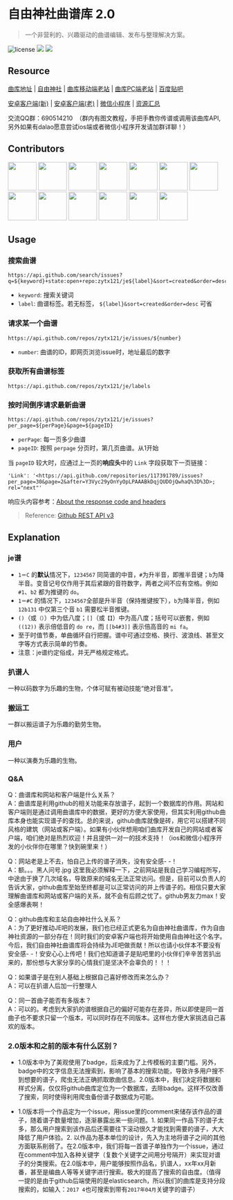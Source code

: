 # 自由神社曲谱库 2.0
> 一个非营利的、兴趣驱动的曲谱编辑、发布与整理解决方案。

![license](https://img.shields.io/github/license/mashape/apistatus.svg)  [![](https://img.shields.io/badge/%E8%B4%B4%E5%90%A7%20-%20justice__eternal%20-orange.svg)](https://tieba.baidu.com/f?kw=justice_eternal&ie=utf-8)  ![](https://img.shields.io/badge/Made-%E2%9D%A4-ff69b4.svg)

## Resource

[曲库地址](https://github.com/zytx121/je/issues) | [自由神社](http://moeje.org) | [曲库移动端老站](http://jefun.top) | [曲库PC端老站](http://lightmoon.pw) | [百度贴吧](https://tieba.baidu.com/f?kw=justice_eternal)

[安卓客户端(新)](https://github.com/madderscientist/JEapp/releases) | [安卓客户端(老)](https://github.com/livesun/JE-/raw/master/app-release.apk) | [微信小程序](https://github.com/madderscientist/JElib) | [资源汇总](./download.md)

交流QQ群：690514210  （群内有图文教程，手把手教你传谱或调用该曲库API,另外如果有dalao愿意尝试ios端或者微信小程序开发请加群详聊！）

## Contributors

<a href="https://github.com/madderscientist"><img src="https://avatars.githubusercontent.com/u/51468627?s=400&v=4" height="66px" width="66px"></a>
<a href="https://github.com/TOKdawn"><img src="https://avatars2.githubusercontent.com/u/15122564?s=460&v=4" height="66px" width="66px"></a>
<a href="https://github.com/livesun"><img src="https://avatars0.githubusercontent.com/u/27534854?s=460&v=4" height="66px" width="66px"></a>
<a href="https://github.com/GlacierStudioQ"><img src="https://avatars2.githubusercontent.com/u/13463146?v=4&s=460" height="66px" width="66px"></a>
<a href="https://github.com/liurunzechn"><img src="https://avatars2.githubusercontent.com/u/30720999?v=4&s=460" height="66px" width="66px"></a>
<a href="https://github.com/Dyakira"><img src="https://avatars0.githubusercontent.com/u/11003029?s=460&v=4" height="66px" width="66px"></a>
<a href="https://github.com/NorthPoleStar"><img src="https://avatars1.githubusercontent.com/u/30740698?v=4&s=460" height="66px" width="66px"></a>
<a href="https://github.com/Mars-Cat"><img src="https://avatars3.githubusercontent.com/u/34885717?s=460&v=4?v=4&s=460" height="66px" width="66px"></a>
<a href="https://github.com/IGRX"><img src="https://avatars2.githubusercontent.com/u/35169480?s=460&v=4" height="66px" width="66px"></a>
<a href="https://github.com/aS737345039"><img src="https://avatars2.githubusercontent.com/u/35213527?s=460&v=4" height="66px" width="66px"></a>
<a href="https://github.com/xqyww123"><img src="https://avatars3.githubusercontent.com/u/3982387?s=460&v=4" height="66px" width="66px"></a>
<a href="https://github.com/njupt4145438"><img src="https://avatars3.githubusercontent.com/u/35494698?s=460&v=4" height="66px" width="66px"></a>
<a href="https://github.com/rockyhann"><img src="https://avatars2.githubusercontent.com/u/30772677?s=460&v=4" height="66px" width="66px"></a>

## Usage

### 搜索曲谱
```
https://api.github.com/search/issues?q=${keyword}+state:open+repo:zytx121/je${label}&sort=created&order=desc
```
- `keyword`: 搜索关键词
- `label`: 曲谱标签。若无标签， `${label}&sort=created&order=desc` 可省

### 请求某一个曲谱
```
https://api.github.com/repos/zytx121/je/issues/${number}
```
- `number`: 曲谱的ID，即网页浏览issue时，地址最后的数字

### 获取所有曲谱标签
```
https://api.github.com/repos/zytx121/je/labels
```

### 按时间倒序请求最新曲谱
```
https://api.github.com/repos/zytx121/je/issues?per_page=${perPage}&page=${pageID}
```
- `perPage`: 每一页多少曲谱
- `pageID`: 按照 `perpage` 分页时，第几页曲谱。从1开始

当 `pageID` 较大时，应通过上一页的**响应头**中的 `Link` 字段获取下一页链接：
```
'Link': '<https://api.github.com/repositories/117391789/issues?per_page=30&page=2&after=Y3Vyc29yOnYyOpLPAAABkDqjQUDOjQwhaQ%3D%3D>; rel="next"'
```
响应头内容参考：[About the response code and headers](https://docs.github.com/en/rest/using-the-rest-api/getting-started-with-the-rest-api?apiVersion=2022-11-28#about-the-response-code-and-headers)

> Reference: [Github REST API v3](https://developer.github.com/v3/issues/)


## 	Explanation


### je谱

- `1＝C` 的**默认**情况下，`1234567` 同简谱的中音，`#`为升半音，即推半音键；`b`为降半音。变音记号仅作用于其后紧跟的音符数字，两者之间不应有空格。例如 `#1`、`b2` 都为推键的 `do`。
- `1＝#C` 的情况下，`1234567`全部是升半音（保持推键按下），`b`为降半音，例如 `12b131` 中仅第三个音 `b1` 需要松半音推键。
- `()`（或`（）`）中为低八度；`[]`（或`【】`）中为高八度；括号可以嵌套，例如 `((12))` 表示倍低音的 `do re`，而 `[[b4#3]]` 表示倍高音的 `mi fa`。
- 至于时值节奏，单曲循环自行把握。谱中可通过空格、换行、波浪线、甚至文字等方式表示简单的节奏。
- 注意：je谱约定俗成，并无严格规定格式。

### 扒谱人
一种以码数字为乐趣的生物，个体可赋有被动技能“绝对音准”。
### 搬运工
一群以搬运谱子为乐趣的勤劳生物。
### 用户
一种以演奏为乐趣的生物。

### Q&A

Q：曲谱库和网站和客户端是什么关系？
<br>
A：曲谱库是利用github的相关功能来存放谱子，起到一个数据库的作用。网站和客户端则是通过调用曲谱库中的数据，更好的方便大家使用，但其实利用github曲库本身也能实现谱子的查找。总的来说，github曲库就像是砖，用它可以搭建不同风格的建筑（网站或客户端）。如果有小伙伴想用咱们曲库开发自己的网站或者客户端，咱们绝对是热烈欢迎！并且提供一对一的技术支持！（ios和微信小程序开发的小伙伴你在哪里？快到碗里来！）

Q：网站老是上不去，怕自己上传的谱子消失，没有安全感- -！
<br>
A：额。。。黑人问号.jpg  这里我必须解释一下，之前网站是我自己学习编程所写，中途由于换了几次域名，导致原来的域名无法正常访问。但是，目前可以负责人的告诉大家，github曲库至始至终都是可以正常访问的并上传谱子的。相信只要大家理解曲谱库和网站或客户端的关系，就不会有后顾之忧了。github男友力max！安全感爆表啊！

Q：github曲库和主站自由神社什么关系？
<br>
A：为了更好推动JE吧的发展，我们也已经正式更名为自由神社曲谱库，作为自由神社资源的一部分存在！同时我们的安卓客户端也将开始使用自由神社这个名字。今后，我们自由神社曲谱库将会持续为JE吧做贡献！所以也请小伙伴本不要没有安全感- -！安安心心上传吧！我们也知道谱子是贴吧里的小伙伴们辛辛苦苦扒出来的，那份想与大家分享的心情我们是坚决不会辜负的！！！

Q：如果谱子是在别人基础上根据自己喜好修改而来怎么办？
<br>
A：可以在扒谱人后加一行整理人

Q：同一首曲子能否有多版本？
<br>
A：可以的。考虑到大家扒的谱根据自己的偏好可能存在差异，所以即使是同一首曲子也不要求只留一个版本，可以同时存在不同版本。这样也方便大家挑选自己喜欢的版本。


###  2.0版本和之前的版本有什么区别？

- 1.0版本中为了美观使用了badge，后来成为了上传模板的主要门槛。另外，badge中的文字信息无法搜索到，影响了基本的搜索功能，导致许多用户搜不到想要的谱子，爬虫无法正确抓取歌曲信息。2.0版本中，我们决定将数据和样式分离，仅仅将github曲库定位为一个数据库，去除badge。这样不仅改善了搜索，同时使得利用爬虫备份谱子数据成为可能。

- 1.0版本将一个作品定为一个issue，用issue里的comment来储存该作品的谱子，随着谱子数量增加，逐渐暴露出来一些问题。1. 如果同一作品下的谱子太多，那么用户搜索到该作品后还需要往下滚动很久才能找到需要的谱子，大大降低了用户体验。2. 以作品为基本单位的设计，先入为主地将谱子之间的其他方面联系削弱了。在2.0版本中，我们将每一首谱子单独作为一个issue，通过在comment中加入各种关键字（复数个关键字之间用分号隔开）来实现对谱子的分类搜索。在2.0版本中，用户能够按照作品名，扒谱人，xx年xx月新番，甚至是编曲人等等关键字进行搜索。极大的提高了搜索的自由度。（值得一提的是由于github后端使用的是elasticsearch，所以我们的曲库是支持分段搜索的，如输入：`2017 4`也可搜索到带有`2017年04月`关键字的谱子）

